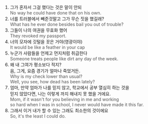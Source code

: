 1. 그가 혼자서 그걸 했다는 것은 말이 안되  
   <span style="color: #555555;">No way he could have done that on his own.</span>
2. 너를 트러블에서 빼준것말고 그가 무슨 짓을 했길래?  
   <span style="color: #555555;">What has he ever done besides bail you out of trouble?</span>
3. 그들이 나의 여권을 무효화 했어  
   <span style="color: #555555;">They revoked my passport.</span>
4. 너의 모자에 깃털을 꼿은 거야(영광이야)  
   <span style="color: #555555;">It would be like a feather in your cap</span>
5. 누군가 사람들을 언제고 먼지처럼 취급한다  
   <span style="color: #555555;">Someone treats people like dirt any day of the week.</span>
6. 왜 내 그여가 평소보다 적지?  
   음, 그게, 요즘 경기가 얼마나 죽었거든.  
   <span style="color: #555555;">Why is my check lower than usual?  
   Well, you see, how dead has been lately?</span>
7. 엄마, 만약 엄마가 나를 믿지 않고, 학교에서 공부 열심히 하는 것을  
   믿지 않았다면, 나는 이렇게 까지 해내지 못 했을 거에요.  
   <span style="color: #555555;">Mom, if it wasn't for you believing in me and working  
   so hard when I was in school, I never would have made it this far.</span>
8. 그래서 이거 내가 할 수 있는 그래도 최소한의 것이에요  
   <span style="color: #555555;">So, it's the least I could do.</span>
